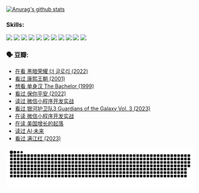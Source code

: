 
[![Anurag's github stats](https://github-readme-stats.vercel.app/api?username=w940853815)](https://github.com/anuraghazra/github-readme-stats)

### Skills:

<code><img height="32" src="https://cdn.jsdelivr.net/npm/simple-icons@v5/icons/python.svg"></code>
<code><img height="32" src="https://cdn.jsdelivr.net/npm/simple-icons@v5/icons/javascript.svg"></code>
<code><img height="32" src="https://cdn.jsdelivr.net/npm/simple-icons@v5/icons/django.svg"></code>
<code><img height="32" src="https://cdn.jsdelivr.net/npm/simple-icons@v5/icons/flask.svg"></code>
<code><img height="32" src="https://cdn.jsdelivr.net/npm/simple-icons@v5/icons/vuetify.svg"></code>
<code><img height="32" src="https://cdn.jsdelivr.net/npm/simple-icons@v5/icons/git.svg"></code>
<code><img height="32" src="https://cdn.jsdelivr.net/npm/simple-icons@v5/icons/docker.svg"></code>
<code><img height="32" src="https://cdn.jsdelivr.net/npm/simple-icons@v5/icons/postgresql.svg"></code>
<code><img height="32" src="https://cdn.jsdelivr.net/npm/simple-icons@v5/icons/elasticsearch.svg"></code>
<code><img height="32" src="https://cdn.jsdelivr.net/npm/simple-icons@v5/icons/macos.svg"></code>
<code><img height="32" src="https://cdn.jsdelivr.net/npm/simple-icons@v5/icons/linux.svg"></code>

### 🗣 豆瓣:

<!-- DOUBAN-ACTIVITIES:START -->
- [在看 黑暗荣耀 더 글로리‎ (2022)](https://www.douban.com/people/136069238/status/4256207386/?_i=85542280)
- [看过 康熙王朝‎ (2001)](https://www.douban.com/people/136069238/status/4254396418/?_i=85542280)
- [想看 单身汉 The Bachelor‎ (1999)](https://www.douban.com/people/136069238/status/4250318861/?_i=85542280)
- [看过 保你平安‎ (2022)](https://www.douban.com/people/136069238/status/4239139510/?_i=85542280)
- [读过 微信小程序开发实战](https://www.douban.com/people/136069238/status/4237321528/?_i=85542280)
- [看过 银河护卫队3 Guardians of the Galaxy Vol. 3‎ (2023)](https://www.douban.com/people/136069238/status/4236631849/?_i=85542280)
- [在读 微信小程序开发实战](https://www.douban.com/people/136069238/status/4230177692/?_i=85542280)
- [在读 美国增长的起落](https://www.douban.com/people/136069238/status/4220055912/?_i=85542280)
- [读过 AI·未来](https://www.douban.com/people/136069238/status/4220054171/?_i=85542280)
- [看过 满江红‎ (2023)](https://www.douban.com/people/136069238/status/4219146433/?_i=85542280)
<!-- DOUBAN-ACTIVITIES:END -->


![Snake animation](https://raw.githubusercontent.com/w940853815/w940853815/output/github-contribution-grid-snake.svg)

<!--
**w940853815/w940853815** is a ✨ _special_ ✨ repository because its `README.md` (this file) appears on your GitHub profile.

Here are some ideas to get you started:

- 🔭 I’m currently working on ...
- 🌱 I’m currently learning ...
- 👯 I’m looking to collaborate on ...
- 🤔 I’m looking for help with ...
- 💬 Ask me about ...
- 📫 How to reach me: ...
- 😄 Pronouns: ...
- ⚡ Fun fact: ...
-->
